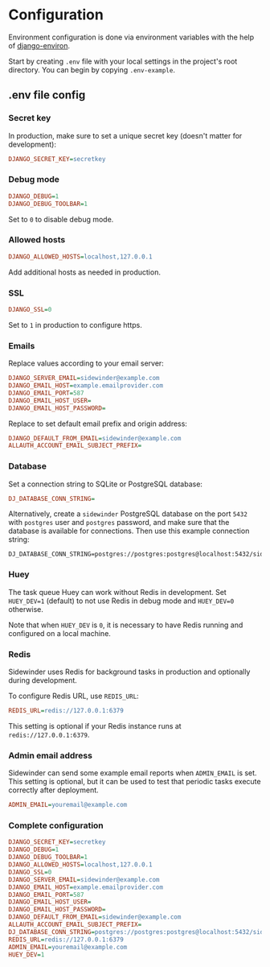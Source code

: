 # Configuration

Environment configuration is done via environment variables with the help of [django-environ](https://django-environ.readthedocs.io/en/latest/).

Start by creating `.env` file with your local settings in the project's root directory. You can begin by copying `.env-example`.

## .env file config

### Secret key

In production, make sure to set a unique secret key (doesn't matter for development):

```ini
DJANGO_SECRET_KEY=secretkey
```

### Debug mode

```ini
DJANGO_DEBUG=1
DJANGO_DEBUG_TOOLBAR=1
```

Set to `0` to disable debug mode.

### Allowed hosts

```ini
DJANGO_ALLOWED_HOSTS=localhost,127.0.0.1
```

Add additional hosts as needed in production.

### SSL

```ini
DJANGO_SSL=0
```

Set to `1` in production to configure https.

### Emails

Replace values according to your email server:

```ini
DJANGO_SERVER_EMAIL=sidewinder@example.com
DJANGO_EMAIL_HOST=example.emailprovider.com
DJANGO_EMAIL_PORT=587
DJANGO_EMAIL_HOST_USER=
DJANGO_EMAIL_HOST_PASSWORD=
```

Replace to set default email prefix and origin address:

```ini
DJANGO_DEFAULT_FROM_EMAIL=sidewinder@example.com
ALLAUTH_ACCOUNT_EMAIL_SUBJECT_PREFIX=
```

### Database

Set a connection string to SQLite or PostgreSQL database:

```ini
DJ_DATABASE_CONN_STRING=
```

Alternatively, create a `sidewinder` PostgreSQL database on the port `5432` with `postgres` user and `postgres` password, and make sure that the database is available for connections. Then use this example connection string:

```
DJ_DATABASE_CONN_STRING=postgres://postgres:postgres@localhost:5432/sidewinder
```

### Huey

The task queue Huey can work without Redis in development. Set `HUEY_DEV=1` (default) to not use Redis in debug mode and `HUEY_DEV=0` otherwise.

Note that when `HUEY_DEV` is `0`, it is necessary to have Redis running and configured on a local machine.

### Redis

Sidewinder uses Redis for background tasks in production and optionally during development.

To configure Redis URL, use `REDIS_URL`:

```ini
REDIS_URL=redis://127.0.0.1:6379
```

This setting is optional if your Redis instance runs at `redis://127.0.0.1:6379`.

### Admin email address

Sidewinder can send some example email reports when `ADMIN_EMAIL` is set. This setting is optional, but it can be used to test
that periodic tasks execute correctly after deployment.

```ini
ADMIN_EMAIL=youremail@example.com
```

### Complete configuration

```ini
DJANGO_SECRET_KEY=secretkey
DJANGO_DEBUG=1
DJANGO_DEBUG_TOOLBAR=1
DJANGO_ALLOWED_HOSTS=localhost,127.0.0.1
DJANGO_SSL=0
DJANGO_SERVER_EMAIL=sidewinder@example.com
DJANGO_EMAIL_HOST=example.emailprovider.com
DJANGO_EMAIL_PORT=587
DJANGO_EMAIL_HOST_USER=
DJANGO_EMAIL_HOST_PASSWORD=
DJANGO_DEFAULT_FROM_EMAIL=sidewinder@example.com
ALLAUTH_ACCOUNT_EMAIL_SUBJECT_PREFIX=
DJ_DATABASE_CONN_STRING=postgres://postgres:postgres@localhost:5432/sidewinder
REDIS_URL=redis://127.0.0.1:6379
ADMIN_EMAIL=youremail@example.com
HUEY_DEV=1
```
